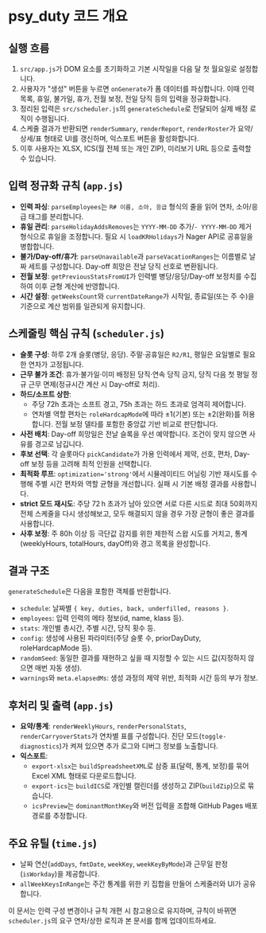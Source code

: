 # psy_duty 코드 개요

## 실행 흐름
1. `src/app.js`가 DOM 요소를 초기화하고 기본 시작일을 다음 달 첫 월요일로 설정합니다.
2. 사용자가 "생성" 버튼을 누르면 `onGenerate`가 폼 데이터를 파싱합니다. 이때 인력 목록, 휴일, 불가일, 휴가, 전월 보정, 전일 당직 등의 입력을 정규화합니다.
3. 정리된 입력은 `src/scheduler.js`의 `generateSchedule`로 전달되어 실제 배정 로직이 수행됩니다.
4. 스케줄 결과가 반환되면 `renderSummary`, `renderReport`, `renderRoster`가 요약/상세/표 형태로 UI를 갱신하며, 익스포트 버튼을 활성화합니다.
5. 이후 사용자는 XLSX, ICS(월 전체 또는 개인 ZIP), 미리보기 URL 등으로 출력할 수 있습니다.

## 입력 정규화 규칙 (`app.js`)
- **인력 파싱**: `parseEmployees`는 `R# 이름, 소아, 응급` 형식의 줄을 읽어 연차, 소아/응급 태그를 분리합니다.
- **휴일 관리**: `parseHolidayAddsRemoves`는 `YYYY-MM-DD` 추가/`- YYYY-MM-DD` 제거 형식으로 휴일을 조정합니다. 필요 시 `loadKRHolidays`가 Nager API로 공휴일을 병합합니다.
- **불가/Day-off/휴가**: `parseUnavailable`과 `parseVacationRanges`는 이름별로 날짜 세트를 구성합니다. Day-off 희망은 전날 당직 선호로 변환됩니다.
- **전월 보정**: `getPreviousStatsFromUI`가 인력별 병당/응당/Day-off 보정치를 수집하여 이후 균형 계산에 반영합니다.
- **시간 설정**: `getWeeksCount`와 `currentDateRange`가 시작일, 종료일(또는 주 수)을 기준으로 계산 범위를 일관되게 유지합니다.

## 스케줄링 핵심 규칙 (`scheduler.js`)
- **슬롯 구성**: 하루 2개 슬롯(병당, 응당). 주말·공휴일은 `R2/R1`, 평일은 요일별로 필요한 연차가 고정됩니다.
- **근무 불가 조건**: 휴가·불가일·이미 배정된 당직·연속 당직 금지, 당직 다음 첫 평일 정규 근무 면제(정규시간 계산 시 Day-off로 처리).
- **하드/소프트 상한**:
  - 주당 72h 초과는 소프트 경고, 75h 초과는 하드 초과로 엄격히 제어합니다.
  - 연차별 역할 편차는 `roleHardcapMode`에 따라 ±1(기본) 또는 ±2(완화)를 허용합니다. 전월 보정 델타를 포함한 중앙값 기반 비교로 판단합니다.
- **사전 배치**: Day-off 희망일은 전날 슬록을 우선 예약합니다. 조건이 맞지 않으면 사유를 경고로 남깁니다.
- **후보 선택**: 각 슬롯마다 `pickCandidate`가 가용 인력에서 제약, 선호, 편차, Day-off 보정 등을 고려해 최적 인원을 선택합니다.
- **최적화 루프**: `optimization='strong'`에서 시뮬레이티드 어닐링 기반 재시도를 수행해 주별 시간 편차와 역할 균형을 개선합니다. 실패 시 기본 배정 결과를 사용합니다.
- **strict 모드 재시도**: 주당 72 h 초과가 남아 있으면 서로 다른 시드로 최대 50회까지 전체 스케줄을 다시 생성해보고, 모두 해결되지 않을 경우 가장 균형이 좋은 결과를 사용합니다.
- **사후 보정**: 주 80h 이상 등 극단값 감지를 위한 제한적 스왑 시도를 거치고, 통계(weeklyHours, totalHours, dayOff)와 경고 목록을 완성합니다.

## 결과 구조
`generateSchedule`은 다음을 포함한 객체를 반환합니다.
- `schedule`: 날짜별 `{ key, duties, back, underfilled, reasons }`.
- `employees`: 입력 인력의 메타 정보(id, name, klass 등).
- `stats`: 개인별 총시간, 주별 시간, 당직 횟수 등.
- `config`: 생성에 사용된 파라미터(주당 슬롯 수, priorDayDuty, roleHardcapMode 등).
- `randomSeed`: 동일한 결과를 재현하고 싶을 때 지정할 수 있는 시드 값(지정하지 않으면 매번 자동 생성).
- `warnings`와 `meta.elapsedMs`: 생성 과정의 제약 위반, 최적화 시간 등의 부가 정보.

## 후처리 및 출력 (`app.js`)
- **요약/통계**: `renderWeeklyHours`, `renderPersonalStats`, `renderCarryoverStats`가 연차별 표를 구성합니다. 진단 모드(`toggle-diagnostics`)가 켜져 있으면 추가 로그와 디버그 정보를 노출합니다.
- **익스포트**:
  - `export-xlsx`는 `buildSpreadsheetXML`로 삼중 표(달력, 통계, 보정)를 묶어 Excel XML 형태로 다운로드합니다.
  - `export-ics`는 `buildICS`로 개인별 캘린더를 생성하고 ZIP(`buildZip`)으로 묶습니다.
  - `icsPreview`는 `dominantMonthKey`와 버전 입력을 조합해 GitHub Pages 배포 경로를 추정합니다.

## 주요 유틸 (`time.js`)
- 날짜 연산(`addDays`, `fmtDate`, `weekKey`, `weekKeyByMode`)과 근무일 판정(`isWorkday`)을 제공합니다.
- `allWeekKeysInRange`는 주간 통계를 위한 키 집합을 만들어 스케줄러와 UI가 공유합니다.

이 문서는 인력 구성 변경이나 규칙 개편 시 참고용으로 유지하며, 규칙이 바뀌면 `scheduler.js`의 요구 연차/상한 로직과 본 문서를 함께 업데이트하세요.
